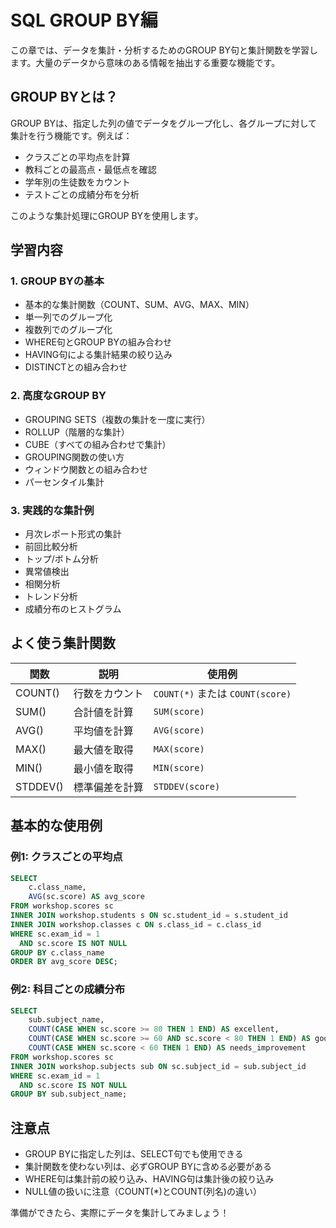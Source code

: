 # SQL GROUP BY編

この章では、データを集計・分析するためのGROUP BY句と集計関数を学習します。大量のデータから意味のある情報を抽出する重要な機能です。

## GROUP BYとは？

GROUP BYは、指定した列の値でデータをグループ化し、各グループに対して集計を行う機能です。例えば：

- クラスごとの平均点を計算
- 教科ごとの最高点・最低点を確認
- 学年別の生徒数をカウント
- テストごとの成績分布を分析

このような集計処理にGROUP BYを使用します。

## 学習内容

### 1. GROUP BYの基本
- 基本的な集計関数（COUNT、SUM、AVG、MAX、MIN）
- 単一列でのグループ化
- 複数列でのグループ化
- WHERE句とGROUP BYの組み合わせ
- HAVING句による集計結果の絞り込み
- DISTINCTとの組み合わせ

### 2. 高度なGROUP BY
- GROUPING SETS（複数の集計を一度に実行）
- ROLLUP（階層的な集計）
- CUBE（すべての組み合わせで集計）
- GROUPING関数の使い方
- ウィンドウ関数との組み合わせ
- パーセンタイル集計

### 3. 実践的な集計例
- 月次レポート形式の集計
- 前回比較分析
- トップ/ボトム分析
- 異常値検出
- 相関分析
- トレンド分析
- 成績分布のヒストグラム

## よく使う集計関数

| 関数 | 説明 | 使用例 |
|------|------|--------|
| COUNT() | 行数をカウント | `COUNT(*)` または `COUNT(score)` |
| SUM() | 合計値を計算 | `SUM(score)` |
| AVG() | 平均値を計算 | `AVG(score)` |
| MAX() | 最大値を取得 | `MAX(score)` |
| MIN() | 最小値を取得 | `MIN(score)` |
| STDDEV() | 標準偏差を計算 | `STDDEV(score)` |

## 基本的な使用例

### 例1: クラスごとの平均点
```sql
SELECT 
    c.class_name,
    AVG(sc.score) AS avg_score
FROM workshop.scores sc
INNER JOIN workshop.students s ON sc.student_id = s.student_id
INNER JOIN workshop.classes c ON s.class_id = c.class_id
WHERE sc.exam_id = 1
  AND sc.score IS NOT NULL
GROUP BY c.class_name
ORDER BY avg_score DESC;
```

### 例2: 科目ごとの成績分布
```sql
SELECT 
    sub.subject_name,
    COUNT(CASE WHEN sc.score >= 80 THEN 1 END) AS excellent,
    COUNT(CASE WHEN sc.score >= 60 AND sc.score < 80 THEN 1 END) AS good,
    COUNT(CASE WHEN sc.score < 60 THEN 1 END) AS needs_improvement
FROM workshop.scores sc
INNER JOIN workshop.subjects sub ON sc.subject_id = sub.subject_id
WHERE sc.exam_id = 1
  AND sc.score IS NOT NULL
GROUP BY sub.subject_name;
```

## 注意点

- GROUP BYに指定した列は、SELECT句でも使用できる
- 集計関数を使わない列は、必ずGROUP BYに含める必要がある
- WHERE句は集計前の絞り込み、HAVING句は集計後の絞り込み
- NULL値の扱いに注意（COUNT(*)とCOUNT(列名)の違い）

準備ができたら、実際にデータを集計してみましょう！